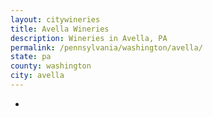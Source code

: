 ```yaml
---
layout: citywineries
title: Avella Wineries
description: Wineries in Avella, PA
permalink: /pennsylvania/washington/avella/
state: pa
county: washington
city: avella
---
```

-
